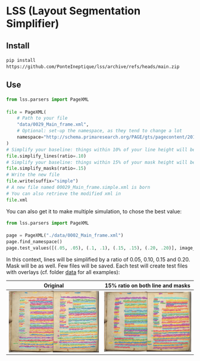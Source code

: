 LSS (Layout Segmentation Simplifier)
====================================


## Install

`pip install https://github.com/PonteIneptique/lss/archive/refs/heads/main.zip`

## Use

```python
from lss.parsers import PageXML

file = PageXML(
    # Path to your file
    "data/0029_Main_frame.xml",
    # Optional: set-up the namespace, as they tend to change a lot
    namespace="http://schema.primaresearch.org/PAGE/gts/pagecontent/2019-07-15" 
)
# Simplify your baseline: things within 10% of your line height will be discarded (Seems to be a good number)
file.simplify_lines(ratio=.10)
# Simplify your baseline: things within 15% of your mask height will be discarded (Seems to be a good number)
file.simplify_masks(ratio=.15)
# Write the new file
file.write(suffix="simple")
# A new file named 00029_Main_frame.simple.xml is born
# You can also retrieve the modified xml in
file.xml
```

You can also get it to make multiple simulation, to chose the best value:

```python
from lss.parsers import PageXML

page = PageXML("./data/0002_Main_frame.xml")
page.find_namespace()
page.test_values([(.05, .05), (.1, .1), (.15, .15), (.20, .20)], image_path="./data/0002_Main_frame.jpg")
```

In this context, lines will be simplified by a ratio of 0.05, 0.10, 0.15 and 0.20. Mask will be as well. 
Few files will be saved. Each test will create test files with overlays (cf. folder [data](./data) for all examples):

Original            |  15% ratio on both line and masks
:-------------------------:|:-------------------------:
![Original Mask](./data/0002_Main_frame.jpg.original.jpg)  |  ![Original Mask](./data/0002_Main_frame.jpg.line0.15-mask0.15.jpg)


